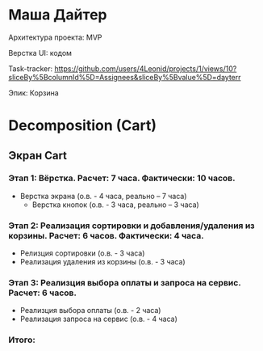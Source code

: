 # Маша Дайтер

Архитектура проекта: MVP

Верстка UI: кодом

Task-tracker: https://github.com/users/4Leonid/projects/1/views/10?sliceBy%5BcolumnId%5D=Assignees&sliceBy%5Bvalue%5D=dayterr

Эпик: Корзина

# Decomposition (Cart)

## Экран Cart

### Этап 1: Вёрстка. Расчет: 7 часа. Фактически: 10 часов. 

- Верстка экрана (о.в. - 4 часа, реально – 7 часа) 
    - Верстка кнопок (о.в. - 3 часа, реально – 3 часа)
    

### Этап 2: Реализация сортировки и добавления/удаления из корзины. Расчет: 6 часов. Фактически: 4 часа.

- Релизция сортировки (о.в. - 3 часа)
- Реализация удаления из корзины (о.в. - 3 часа)


### Этап 3: Реализция выбора оплаты и запроса на сервис. Расчет: 6 часов.

- Реализция выбора оплаты (о.в. - 2 часа)
- Реализация запроса на сервис (о.в. - 4 часа)

### Итого:  

